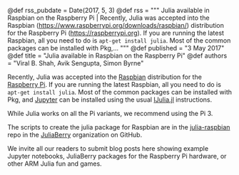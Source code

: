 @def rss_pubdate = Date(2017, 5, 3)
@def rss = """ Julia available in Raspbian on the Raspberry Pi | Recently, Julia was accepted into the Raspbian (https://www.raspberrypi.org/downloads/raspbian/) distribution for the Raspberry Pi (https://raspberrypi.org). If you are running the latest Raspbian, all you need to do is `apt-get install julia`. Most of the common packages can be installed with Pkg,... """
@def published = "3 May 2017"
@def title = "Julia available in Raspbian on the Raspberry Pi"
@def authors = "Viral B. Shah, Avik Sengupta, Simon Byrne"  


Recently, Julia was accepted into the [Raspbian](https://www.raspberrypi.org/downloads/raspbian/) distribution for the [Raspberry Pi](https://raspberrypi.org). If you are running the latest Raspbian, all you need to do is `apt-get install julia`. Most of the common packages can be installed with Pkg, and [Jupyter](http://jupyter.org) can be installed using the usual [IJulia.jl](https://github.com/JuliaLang/IJulia.jl) instructions.

While Julia works on all the Pi variants, we recommend using the Pi 3.

The scripts to create the julia package for Raspbian are in the [julia-raspbian](https://github.com/JuliaBerry/julia-raspbian) repo in the [JuliaBerry](https://github.com/JuliaBerry) organization on GitHub.

We invite all our readers to submit blog posts here showing example Jupyter notebooks, JuliaBerry packages for the Raspberry Pi hardware, or other ARM Julia fun and games.
